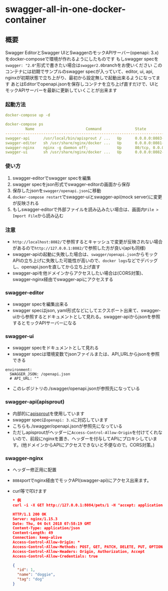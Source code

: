 # swagger-all-in-one-docker-container

## 概要

Swagger EditorとSwagger UIとSwaggerのモックAPIサーバー(openapi: 3.x)をdocker-composeで環境が作れるようにしたものです
もしswagger specを`swagger: "2.0"`形式で書きたい場合は`swagger2.0`branchをお使いください
このコンテナには初期でサンプルのswagger specが入っていて、editor, ui, api, nginxが初期状態で立ち上がり、最初から設定無しで起動出来るようになってます
あとはEditorでopenapi.jsonを保存しコンテナを立ち上げ直すだけで、UIとモックAPIサーバーを最新に更新していくことが出来ます

### 起動方法

```yaml
docker-compose up -d

docker-compose ps
         Name                       Command               State           Ports
----------------------------------------------------------------------------------------
swagger-api      /usr/local/bin/apisprout / ...   Up      0.0.0.0:8083->8000/tcp
swagger-editor   sh /usr/share/nginx/docker ...   Up      0.0.0.0:8081->8080/tcp
swagger-nginx    nginx -g daemon off;             Up      80/tcp, 0.0.0.0:8084->8084/tcp
swagger-ui       sh /usr/share/nginx/docker ...   Up      0.0.0.0:8082->8080/tcp
```

### 使い方

1. swagger-editorでswagger specを編集
2. swagger specをjson形式でswagger-editorの画面から保存
3. 保存したjsonを`swagger/openapi.json`に移動
4. `docker-compose restart`でswagger-uiとswagger-api(mock server)に変更が反映される
5. もしswagger-editorで外部ファイルを読み込みたい場合は、画面内`File > Import File`から読み込む

### 注意

- `http://localhost:8082/`で参照するとキャッシュで変更が反映されない場合があるので`http://127.0.0.1:8082/`で参照した方が良い(apiも同様)
- swagger-apiの起動に失敗した場合は、`swagger/openapi.json`からモックAPIの立ち上げに失敗した可能性が高いので、`docker logs`などでデバッグし、openapi.jsonを直してから立ち上げ直す
- swagger-apiを他ドメインからアクセスしたい場合は(CORS対策)、swagger-nginx経由でswagger-apiにアクセスする

### swagger-editor

- swagger specを編集出来る
- swagger specはjson, yaml形式などにしてエクスポート出来て、swagger-uiから参照するとドキュメントとして見れる。swagger-apiからjsonを参照するとモックAPIサーバーになる

### swagger-ui

- swagger specをドキュメントとして見れる
- swagger specは環境変数でjsonファイルまたは、API_URLからjsonを参照できる

``` env
environment:
  SWAGGER_JSON: /openapi.json
  # API_URL: ""
```

- このレポジトリの./swagger/openapi.jsonが参照先になっている

### swagger-api(apisprout)

- 内部的に[apisprout](https://github.com/danielgtaylor/apisprout)を使用しています
- swagger specは`openapi: 3.x`に対応しています
- こちらも./swagger/openapi.jsonが参照先になっている
- ただしapisproutがヘッダーに`Access-Control-Allow-Origin`を付けてくれないので、前段にnginxを置き、ヘッダーを付与してAPIにプロキシしています。(他ドメインからAPIにアクセスできないと不便なので。CORS対策。)

### swagger-nginx

- ヘッダー修正用に配置
- `8084`portでnginx経由でモックAPI(swagger-api)にアクセス出来ます。
- curl等で叩けます

  ```json
  * 例
  curl -i -X GET http://127.0.0.1:8084/pets/1 -H "accept: application/json"

  HTTP/1.1 200 OK
  Server: nginx/1.15.3
  Date: Thu, 04 Oct 2018 07:58:19 GMT
  Content-Type: application/json
  Content-Length: 49
  Connection: keep-alive
  Access-Control-Allow-Origin: *
  Access-Control-Allow-Methods: POST, GET, PATCH, DELETE, PUT, OPTIONS
  Access-Control-Allow-Headers: Origin, Authorization, Accept
  Access-Control-Allow-Credentials: true

  {
    "id": 1,
    "name": "doggie",
    "tag": "dog"
  }
  ```

